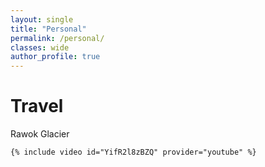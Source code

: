 ```yaml
---
layout: single
title: "Personal"
permalink: /personal/
classes: wide
author_profile: true
---
```


# Travel

Rawok Glacier

```
{% include video id="YifR2l8zBZQ" provider="youtube" %}
```
